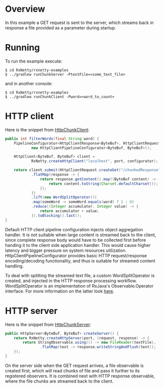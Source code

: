 Overview
========

In this example a GET request is sent to the server, which streams back in response a file
provided as a parameter during startup.

Running
=======

To run the example execute:

```
$ cd RxNetty/rxnetty-examples
$ ../gradlew runChunkServer -PtextFile=<some_text_file>
```

and in another console:

```
$ cd RxNetty/rxnetty-examples
$ ../gradlew runChunkClient -Pword=<word_to_count>
```

HTTP client
===========

Here is the snippet from [HttpChunkClient](HttpChunkClient.java):

```java
public int filterWords(final String word) {
    PipelineConfigurator<HttpClientResponse<ByteBuf>, HttpClientRequest<ByteBuf>> configurator =
            new HttpClientPipelineConfigurator<ByteBuf, ByteBuf>();

    HttpClient<ByteBuf, ByteBuf> client =
            RxNetty.createHttpClient("localhost", port, configurator);

    return client.submit(HttpClientRequest.createGet("/chunkedResponse"))
            .flatMap(response -> {
                return response.getContent().map((ByteBuf content) -> {
                    return content.toString(Charset.defaultCharset());
                });
            })
            .lift(new WordSplitOperator())
            .map(someWord -> someWord.equals(word) ? 1 : 0)
            .reduce((Integer accumulator, Integer value) -> {
                return accumulator + value;
            }).toBlocking().last();
}
```

Default HTTP client pipeline configuration injects object aggregation handler. It is not suitable when large content
is streamed back to the client, since complete response body would have to be collected first before handing it to
the client side application handler. This would cause higher latency and bigger pressure on system resources utilization.
HttpClientPipelineConfigurator provides basic HTTP request/response encoding/decoding functionality, and thus is
suitable for streamed content handling.

To deal with splitting the streamed text file, a custom WordSplitOperator is created, and injected in the HTTP
response processing workflow. WordSplitOperator is an implementation of RxJava's Observable.Operator interface.
For more information on the latter look [here](https://github.com/Netflix/RxJava/wiki/Implementing-Your-Own-Operators).

HTTP server
===========

Here is the snippet from [HttpChunkServer](HttpChunkServer.java):

```java
public HttpServer<ByteBuf, ByteBuf> createServer() {
    return RxNetty.createHttpServer(port, (request, response) -> {
        return StringObservable.using(() -> new FileReader(textFile), (reader) -> StringObservable.from(reader))
                .flatMap(text -> response.writeStringAndFlush(text));
    });
}
```

On the server side when the GET request arrives, a file observable is created first, which will read chunks of
file and pass it further to its registered observers. It is combined next with HTTP response observable, where the
file chunks are streamed back to the client.